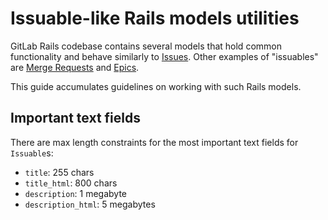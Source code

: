 # Issuable-like Rails models utilities

GitLab Rails codebase contains several models that hold common functionality and behave similarly to
[Issues](../user/project/issues/index.md). Other examples of "issuables"
are [Merge Requests](../user/project/merge_requests/index.md) and
[Epics](../user/group/epics/index.md).

This guide accumulates guidelines on working with such Rails models.

## Important text fields

There are max length constraints for the most important text fields for `Issuable`s:

- `title`: 255 chars
- `title_html`: 800 chars
- `description`: 1 megabyte
- `description_html`: 5 megabytes
